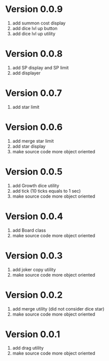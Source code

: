 # Version 0.0.9
1. add summon cost display
2. add dice lvl up button
3. add dice lvl up utility

# Version 0.0.8
1. add SP display and SP limit
2. add displayer

# Version 0.0.7
1. add star limit

# Version 0.0.6
1. add merge star limit
2. add star display
3. make source code more object oriented

# Version 0.0.5
1. add Growth dice utility
2. add tick (10 ticks equals to 1 sec)
3. make source code more object oriented

# Version 0.0.4
1. add Board class
2. make source code more object oriented

# Version 0.0.3
1. add joker copy utility
2. make source code more object oriented

# Version 0.0.2
1. add merge utility (did not consider dice star)
2. make source code more object oriented

# Version 0.0.1
1. add drag utility
2. make source code more object oriented